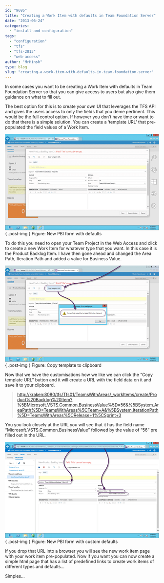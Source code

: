 ```yaml
---
id: "9686"
title: "Creating a Work Item with defaults in Team Foundation Server"
date: "2013-06-24"
categories: 
  - "install-and-configuration"
tags: 
  - "configuration"
  - "tfs"
  - "tfs-2013"
  - "web-access"
author: "MrHinsh"
type: blog
slug: "creating-a-work-item-with-defaults-in-team-foundation-server"
---
```


In some cases you want to be creating a Work Item with defaults in Team Foundation Server so that you can give access to users but also give them guidance on what to fill out.

The best option for this is to create your own UI that leverages the TFS API and gives the users access to only the fields that you deme pertinent. This would be the full control option. If however you don’t have time or want to do that there is a simple solution. You can create a ‘template URL’ that pre-populated the field values of a Work Item.

![image](images/image65-1-1.png "image")  
{ .post-img }
Figure: New PBI form with defaults

To do this you need to open your Team Project in the Web Access and click to create a new Work Item for whatever type that you want. In this case it is the Product Backlog Item. I have then gone ahead and changed the Area Path, Iteration Path and added a value for Business Value.

![image](images/image66-2-2.png "image")  
{ .post-img }
Figure: Copy template to clipboard

Now that we have the customisations how we like we can click the “Copy template URL” button and it will create a URL with the field data on it and save it to your clipboard.

> [http://kraken:8080/tfs/Tfs01/TeamsWithAreas/\_workItems/create/Product%20Backlog%20Item?%5BMicrosoft.VSTS.Common.BusinessValue%5D=56&%5BSystem.AreaPath%5D=TeamsWithAreas%5CTeam+A&%5BSystem.IterationPath%5D=TeamsWithAreas%5CRelease+1%5CSprint+3](http://kraken:8080/tfs/Tfs01/TeamsWithAreas/_workItems/create/Product%20Backlog%20Item?%5BMicrosoft.VSTS.Common.BusinessValue%5D=56&%5BSystem.AreaPath%5D=TeamsWithAreas%5CTeam+A&%5BSystem.IterationPath%5D=TeamsWithAreas%5CRelease+1%5CSprint+3 "http://kraken:8080/tfs/Tfs01/TeamsWithAreas/_workItems/create/Product%20Backlog%20Item?%5BMicrosoft.VSTS.Common.BusinessValue%5D=56&%5BSystem.AreaPath%5D=TeamsWithAreas%5CTeam+A&%5BSystem.IterationPath%5D=TeamsWithAreas%5CRelease+1%5CSprint+3")

You you look closely at the URL you will see that it has the field name “Microsoft.VSTS.Common.BusinessValue” followed by the value of “56” pre filled out in the URL.

![image](images/image67-3-3.png "image")  
{ .post-img }
Figure: New PBI form with custom defaults

If you drop that URL into a browser you will see the new work item page with your work item pre-populated. Now if you want you can now create a simple html page that has a list of predefined links to create work items of different types and defaults…

Simples…


